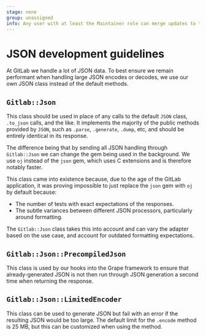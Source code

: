 ```yaml
---
stage: none
group: unassigned
info: Any user with at least the Maintainer role can merge updates to this content. For details, see https://docs.gitlab.com/ee/development/development_processes.html#development-guidelines-review.
---
```


# JSON development guidelines

At GitLab we handle a lot of JSON data. To best ensure we remain performant
when handling large JSON encodes or decodes, we use our own JSON class
instead of the default methods.

## `Gitlab::Json`

This class should be used in place of any calls to the default `JSON` class,
`.to_json` calls, and the like. It implements the majority of the public
methods provided by `JSON`, such as `.parse`, `.generate`, `.dump`, etc, and
should be entirely identical in its response.

The difference being that by sending all JSON handling through `Gitlab::Json`
we can change the gem being used in the background. We use `oj`
instead of the `json` gem, which uses C extensions and is therefore notably
faster.

This class came into existence because, due to the age of the GitLab application,
it was proving impossible to just replace the `json` gem with `oj` by default because:

- The number of tests with exact expectations of the responses.
- The subtle variances between different JSON processors, particularly
  around formatting.

The `Gitlab::Json` class takes this into account and can
vary the adapter based on the use case, and account for outdated formatting
expectations.

## `Gitlab::Json::PrecompiledJson`

This class is used by our hooks into the Grape framework to ensure that
already-generated JSON is not then run through JSON generation
a second time when returning the response.

## `Gitlab::Json::LimitedEncoder`

This class can be used to generate JSON but fail with an error if the
resulting JSON would be too large. The default limit for the `.encode`
method is 25 MB, but this can be customized when using the method.
